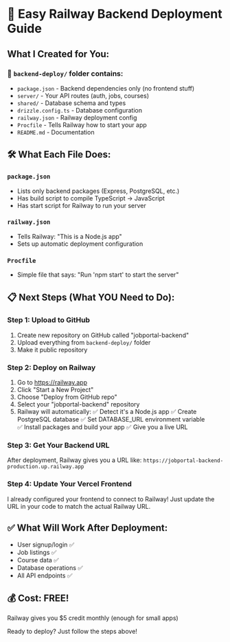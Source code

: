 # 🚀 Easy Railway Backend Deployment Guide

## What I Created for You:

### 📁 `backend-deploy/` folder contains:
- `package.json` - Backend dependencies only (no frontend stuff)
- `server/` - Your API routes (auth, jobs, courses)  
- `shared/` - Database schema and types
- `drizzle.config.ts` - Database configuration
- `railway.json` - Railway deployment config
- `Procfile` - Tells Railway how to start your app
- `README.md` - Documentation

## 🛠 What Each File Does:

### `package.json`
- Lists only backend packages (Express, PostgreSQL, etc.)
- Has build script to compile TypeScript → JavaScript
- Has start script for Railway to run your server

### `railway.json` 
- Tells Railway: "This is a Node.js app"
- Sets up automatic deployment configuration

### `Procfile`
- Simple file that says: "Run 'npm start' to start the server"

## 📋 Next Steps (What YOU Need to Do):

### Step 1: Upload to GitHub
1. Create new repository on GitHub called "jobportal-backend"
2. Upload everything from `backend-deploy/` folder
3. Make it public repository

### Step 2: Deploy on Railway  
1. Go to https://railway.app
2. Click "Start a New Project"
3. Choose "Deploy from GitHub repo" 
4. Select your "jobportal-backend" repository
5. Railway will automatically:
   ✅ Detect it's a Node.js app
   ✅ Create PostgreSQL database
   ✅ Set DATABASE_URL environment variable  
   ✅ Install packages and build your app
   ✅ Give you a live URL

### Step 3: Get Your Backend URL
After deployment, Railway gives you a URL like:
`https://jobportal-backend-production.up.railway.app`

### Step 4: Update Your Vercel Frontend
I already configured your frontend to connect to Railway!
Just update the URL in your code to match the actual Railway URL.

## ✅ What Will Work After Deployment:
- User signup/login ✅
- Job listings ✅  
- Course data ✅
- Database operations ✅
- All API endpoints ✅

## 💰 Cost: FREE! 
Railway gives you $5 credit monthly (enough for small apps)

Ready to deploy? Just follow the steps above!